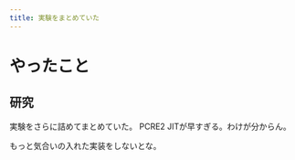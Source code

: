 ```yaml
---
title: 実験をまとめていた
---
```


# やったこと

## 研究

実験をさらに詰めてまとめていた。
PCRE2 JITが早すぎる。わけが分からん。

もっと気合いの入れた実装をしないとな。
